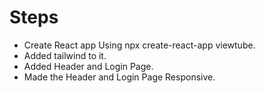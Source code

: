 # Steps
- Create React app Using npx create-react-app viewtube.
- Added tailwind to it.
- Added Header and Login Page.
- Made the Header and Login Page Responsive.